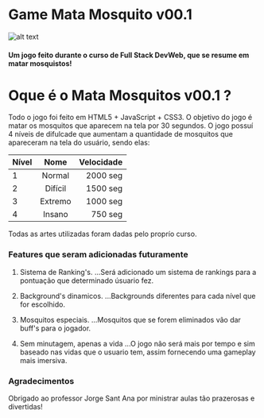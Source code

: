 # Game Mata Mosquito v00.1 
![alt text](https://github.com/deverebor/GameMataMosquito/blob/main/Projeto%20-%20Game%20Mata%20Mosquito/img/game.png "Logo titulo 1")

#### Um jogo feito durante o curso de Full Stack DevWeb, que se resume em matar mosquistos!

# Oque é o Mata Mosquitos v00.1 ?

 Todo o jogo foi feito em HTML5 + JavaScript + CSS3. O objetivo do jogo é matar os mosquitos que aparecem na tela por 30 segundos. O jogo possuí 4 níveis de difulcade que aumentam a quantidade de mosquitos que apareceram na tela do usuário, sendo elas:

 | Nível      | Nome          | Velocidade  |
| ------------- |:-------------:| -----:|
| 1           | Normal          | 2000 seg |
| 2           | Difícil         | 1500 seg |
| 3           | Extremo         | 1000 seg |
| 4           | Insano          |  750 seg |

Todas as artes utilizadas foram dadas pelo proprío curso.



### Features que seram adicionadas futuramente

1. Sistema de Ranking's.
   ...Será adicionado um sistema de rankings para a pontuação que determinado úsuario fez.

2. Background's dinamicos.
   ...Backgrounds diferentes para cada nível que for escolhido.

3. Mosquitos especiais.
   ...Mosquitos que se forem eliminados vão dar buff's para o jogador.

4. Sem minutagem, apenas a vida
   ...O jogo não será mais por tempo e sim baseado nas vidas que o usuario tem, assim fornecendo uma gameplay mais imersiva.


### Agradecimentos

Obrigado ao professor Jorge Sant Ana por ministrar aulas tão prazerosas e divertidas!